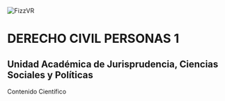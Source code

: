![FizzVR](http://k46.kn3.net/8/6/1/4/B/5/3D4.jpg)

# DERECHO CIVIL PERSONAS 1

## Unidad Académica de Jurisprudencia, Ciencias Sociales y Políticas

Contenido Científico

